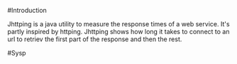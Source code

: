 #Introduction

Jhttping is a java utility to measure the response times of a web service. It's partly inspired by httping. 
Jhttping shows how long it takes to connect to an url to retriev the first part of the response and then the rest.

#Sysp
